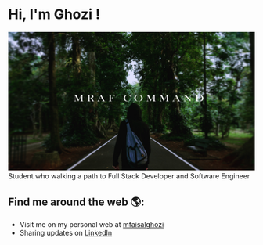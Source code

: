 # Hi, I'm Ghozi !

<img src="banner-YT.png">
Student who walking a path to Full Stack Developer and Software Engineer


## Find me around the web 🌎: 
- Visit me on my personal web at <a href="https://mrafcommand.herokuapp.com/">mfaisalghozi</a>
- Sharing updates on <a href="https://www.linkedin.com/in/faisal-g-a3122b136/">LinkedIn</a>
